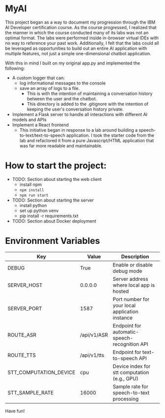 # MyAI
This project began as a way to document my progression through the IBM AI Developer certification course. As the course
progressed, I realized that the manner in which the course conducted many of its labs was not an optimal format. The 
labs were performed inside in-browser virtual IDEs with no way to reference your past work. Additionally, I felt that
the labs could all be leveraged as opportunities to build out an entire AI application with multiple features, not just
a simple one-dimensional chatbot application.

With this in mind I built on my original app.py and implemented the following:
* A custom logger that can:
  * log informational messages to the console
  * save an array of logs to a file. 
    * This is with the intention of maintaining a conversation history between the user and the chatbot.
    * This directory is added to the .gitignore with the intention of keeping the user's conversation history private.
* Implement a Flask server to handle all interactions with different AI models and APIs
* Implement a React frontend
  * This initiative began in response to a lab around building a speech-to-text/text-to-speech application. I took the starter code from the lab and refactored it from a pure Javascript/HTML application that was far more readable and maintainable.

# How to start the project:
* TODO: Section about starting the web client
  * install npm
  * `npm install`
  * `npm run start`
* TODO: Section about starting the server
  * install python
  * set up python venv
  * pip install -r requirements.txt
* TODO: Section about Docker deployment

# Environment Variables
| Key                    | Value                                                 | Description                                     |
|------------------------|-------------------------------------------------------|-------------------------------------------------|
| DEBUG                  | True                                                  | Enable or disable debug mode                    |
| SERVER_HOST            | 0.0.0.0                                               | Server address where local app is hosted        |
| SERVER_PORT            | 1587                                                  | Port number for your local application instance |
| ROUTE_ASR              | /api/v1/ASR                                           | Endpoint for automatic-speech-recognition API                 |
| ROUTE_TTS              | /api/v1/tts                                           | Endpoint for text-to-speech API                 |
| STT_COMPUTATION_DEVICE | cpu                                                   | Device index for stt computation (e.g., GPU)    |
| STT_SAMPLE_RATE        | 16000                                                 | Sample rate for speech-to-text processing       |

Have fun!